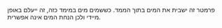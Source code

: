 פרמטר זה ישבית את המים בתוך הממד. כששמים מים במימד כזה, זה ייעלם באופן מיידי ולכן הנחת המים אינה אפשרית.